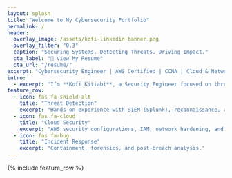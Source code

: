 ```yaml
---
layout: splash
title: "Welcome to My Cybersecurity Portfolio"
permalink: /
header:
  overlay_image: /assets/kofi-linkedin-banner.png
  overlay_filter: "0.3"
  caption: "Securing Systems. Detecting Threats. Driving Impact."
  cta_label: "📄 View My Resume"
  cta_url: "/resume/"
excerpt: "Cybersecurity Engineer | AWS Certified | CCNA | Cloud & Network Security Enthusiast"
intro:
  - excerpt: 'I’m **Kofi Kitiabi**, a Security Engineer focused on threat detection, incident response, and cloud security. Welcome to my portfolio — a showcase of the projects, skills, and simulations that define my career journey so far.'
feature_row:
  - icon: fas fa-shield-alt
    title: "Threat Detection"
    excerpt: "Hands-on experience with SIEM (Splunk), reconnaissance, and malware analysis."
  - icon: fas fa-cloud
    title: "Cloud Security"
    excerpt: "AWS security configurations, IAM, network hardening, and compliance."
  - icon: fas fa-bug
    title: "Incident Response"
    excerpt: "Containment, forensics, and post-breach analysis."
---
```


{% include feature_row %}
